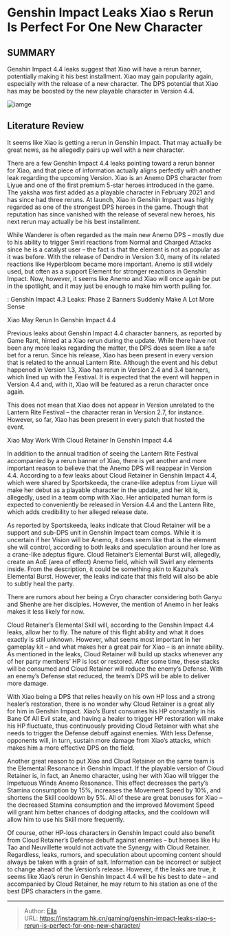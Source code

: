 # Genshin Impact Leaks Xiao s Rerun Is Perfect For One New Character


## SUMMARY 



  Genshin Impact 4.4 leaks suggest that Xiao will have a rerun banner, potentially making it his best installment.   Xiao may gain popularity again, especially with the release of a new character.   The DPS potential that Xiao has may be boosted by the new playable character in Version 4.4.  

![iamge](https://static1.srcdn.com/wordpress/wp-content/uploads/2023/11/genshin-impact-leaks-44-xiao-rerun-banner-cloud-retainer.jpg)

## Literature Review

It seems like Xiao is getting a rerun in Genshin Impact.  That may actually be great news, as he allegedly pairs up well with a new character.




There are a few Genshin Impact 4.4 leaks pointing toward a rerun banner for Xiao, and that piece of information actually aligns perfectly with another leak regarding the upcoming Version. Xiao is an Anemo DPS character from Liyue and one of the first premium 5-star heroes introduced in the game. The yaksha was first added as a playable character in February 2021 and has since had three reruns. At launch, Xiao in Genshin Impact was highly regarded as one of the strongest DPS heroes in the game. Though that reputation has since vanished with the release of several new heroes, his next rerun may actually be his best installment.




While Wanderer is often regarded as the main new Anemo DPS – mostly due to his ability to trigger Swirl reactions from Normal and Charged Attacks since he is a catalyst user – the fact is that the element is not as popular as it was before. With the release of Dendro in Version 3.0, many of its related reactions like Hyperbloom became more important. Anemo is still widely used, but often as a support Element for stronger reactions in Genshin Impact. Now, however, it seems like Anemo and Xiao will once again be put in the spotlight, and it may just be enough to make him worth pulling for.

 : Genshin Impact 4.3 Leaks: Phase 2 Banners Suddenly Make A Lot More Sense


 Xiao May Rerun In Genshin Impact 4.4 
         

Previous leaks about Genshin Impact 4.4 character banners, as reported by Game Rant, hinted at a Xiao rerun during the update. While there have not been any more leaks regarding the matter, the DPS does seem like a safe bet for a rerun. Since his release, Xiao has been present in every version that is related to the annual Lantern Rite. Although the event and his debut happened in Version 1.3, Xiao has rerun in Version 2.4 and 3.4 banners, which lined up with the Festival. It is expected that the event will happen in Version 4.4 and, with it, Xiao will be featured as a rerun character once again.






This does not mean that Xiao does not appear in Version unrelated to the Lantern Rite Festival – the character reran in Version 2.7, for instance. However, so far, Xiao has been present in every patch that hosted the event.






 Xiao May Work With Cloud Retainer In Genshin Impact 4.4 
          

In addition to the annual tradition of seeing the Lantern Rite Festival accompanied by a rerun banner of Xiao, there is yet another and more important reason to believe that the Anemo DPS will reappear in Version 4.4. According to a few leaks about Cloud Retainer in Genshin Impact 4.4, which were shared by Sportskeeda, the crane-like adeptus from Liyue will make her debut as a playable character in the update, and her kit is, allegedly, used in a team comp with Xiao. Her anticipated human form is expected to conveniently be released in Version 4.4 and the Lantern Rite, which adds credibility to her alleged release date.




As reported by Sportskeeda, leaks indicate that Cloud Retainer will be a support and sub-DPS unit in Genshin Impact team comps. While it is uncertain if her Vision will be Anemo, it does seem like that is the element she will control, according to both leaks and speculation around her lore as a crane-like adeptus figure. Cloud Retainer’s Elemental Burst will, allegedly, create an AoE (area of effect) Anemo field, which will Swirl any elements inside. From the description, it could be something akin to Kazuha’s Elemental Burst. However, the leaks indicate that this field will also be able to subtly heal the party.



There are rumors about her being a Cryo character considering both Ganyu and Shenhe are her disciples. However, the mention of Anemo in her leaks makes it less likely for now.




Cloud Retainer’s Elemental Skill will, according to the Genshin Impact 4.4 leaks, allow her to fly. The nature of this flight ability and what it does exactly is still unknown. However, what seems most important in her gameplay kit – and what makes her a great pair for Xiao – is an innate ability. As mentioned in the leaks, Cloud Retainer will build up stacks whenever any of her party members’ HP is lost or restored. After some time, these stacks will be consumed and Cloud Retainer will reduce the enemy’s Defense. With an enemy’s Defense stat reduced, the team’s DPS will be able to deliver more damage.




With Xiao being a DPS that relies heavily on his own HP loss and a strong healer’s restoration, there is no wonder why Cloud Retainer is a great ally for him in Genshin Impact. Xiao’s Burst consumes his HP constantly in his Bane Of All Evil state, and having a healer to trigger HP restoration will make his HP fluctuate, thus continuously providing Cloud Retainer with what she needs to trigger the Defense debuff against enemies. With less Defense, opponents will, in turn, sustain more damage from Xiao’s attacks, which makes him a more effective DPS on the field.

Another great reason to put Xiao and Cloud Retainer on the same team is the Elemental Resonance in Genshin Impact. If the playable version of Cloud Retainer is, in fact, an Anemo character, using her with Xiao will trigger the Impetuous Winds Anemo Resonance. This effect decreases the party’s Stamina consumption by 15%, increases the Movement Speed by 10%, and shortens the Skill cooldown by 5%. All of these are great bonuses for Xiao – the decreased Stamina consumption and the improved Movement Speed will grant him better chances of dodging attacks, and the cooldown will allow him to use his Skill more frequently.




Of course, other HP-loss characters in Genshin Impact could also benefit from Cloud Retainer’s Defense debuff against enemies – but heroes like Hu Tao and Neuvillette would not activate the Synergy with Cloud Retainer. Regardless, leaks, rumors, and speculation about upcoming content should always be taken with a grain of salt. Information can be incorrect or subject to change ahead of the Version’s release. However, if the leaks are true, it seems like Xiao’s rerun in Genshin Impact 4.4 will be his best to date – and accompanied by Cloud Retainer, he may return to his station as one of the best DPS characters in the game.



---

> Author: [Ella](https://instagram.hk.cn/)  
> URL: https://instagram.hk.cn/gaming/genshin-impact-leaks-xiao-s-rerun-is-perfect-for-one-new-character/  

